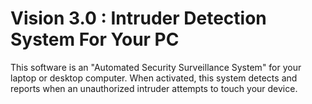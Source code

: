 # Vision 3.0 : Intruder Detection System For Your PC

This software is an "Automated Security Surveillance System" for your laptop or desktop computer.
When activated, this system detects and reports when an unauthorized intruder attempts to touch your device.

